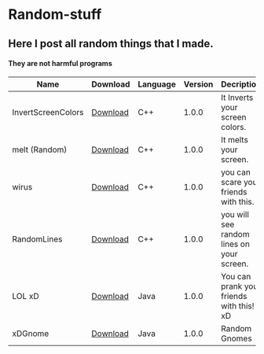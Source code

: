 # Random-stuff

## Here I post all random things that I made.

#### They are not harmful programs

| Name  | Download  | Language  | Version  | Decription  |
| ------------- | ------------- | ------------- | ------------- | ------------- |
| InvertScreenColors  | [Download](https://github.com/SuperPieter/Random-stuff/blob/master/Random-Stuff/InvertScreenColors.exe?raw=true )  | C++  | 1.0.0  | It Inverts your screen colors.  |
| melt (Random)  | [Download](https://github.com/SuperPieter/Random-stuff/blob/master/Random-Stuff/melt.exe?raw=true )  | C++  | 1.0.0  | It melts your screen.  |
| wirus  | [Download](https://github.com/SuperPieter/Random-stuff/blob/master/Random-Stuff/wirus.exe?raw=true )  | C++  | 1.0.0  | you can scare your friends with this.  | 
| RandomLines  | [Download](https://github.com/SuperPieter/Random-stuff/blob/master/Random-Stuff/RandomLines.exe?raw=true )  | C++  | 1.0.0  | you will see random lines on your screen.  |
| LOL xD  | [Download](https://github.com/SuperPieter/Random-stuff/blob/master/Random-Stuff/LOL%20xD.jar?raw=true)  | Java  | 1.0.0  | You can prank your friends with this! xD  |
| xDGnome  | [Download](https://github.com/SuperPieter/Random-stuff/blob/master/Random-Stuff/xDgnome.jar?raw=true )  | Java  | 1.0.0  | Random Gnomes  | 
